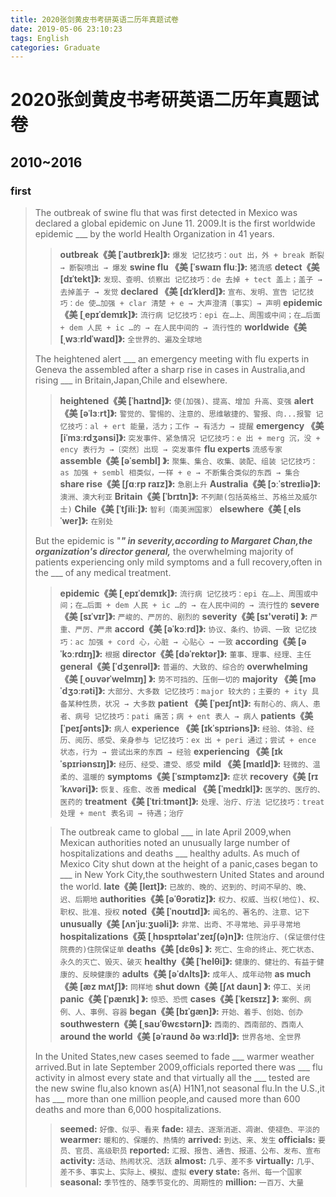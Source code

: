 ```yaml
---
title: 2020张剑黄皮书考研英语二历年真题试卷
date: 2019-05-06 23:10:23
tags: English
categories: Graduate
---
```



# 2020张剑黄皮书考研英语二历年真题试卷

## 2010~2016

###  first

> The outbreak of swine flu that was first detected in Mexico was declared a global epidemic on June 11. 2009.It is the first worldwide epidemic ___ by the world Health Organization in 41 years.
> > **outbreak《美 [ˈaʊtbreɪk]》:** `爆发 记忆技巧：out 出，外 + break 断裂 → 断裂喷出 → 爆发`
> > **swine flu 《美 [ˈswaɪn fluː]》:** `猪流感`
> > **detect《美 [dɪˈtekt]》:** `发现、查明、侦察出 记忆技巧：de 去掉 + tect 盖上；盖子 → 去掉盖子 → 发觉`
> > **declared 《美 [dɪˈklerd]》:** `宣布、发明、宣告 记忆技巧：de 使…加强 + clar 清楚 + e → 大声澄清〔事实〕→ 声明`
> > **epidemic《美 [ˌepɪˈdemɪk]》:** `流行病 记忆技巧：epi 在…上、周围或中间；在…后面 + dem 人民 + ic …的 → 在人民中间的 → 流行性的`
> > **worldwide《美 [ˌwɜːrldˈwaɪd]》:** `全世界的、遍及全球地`
> 
> The heightened alert ___ an emergency meeting with flu experts in Geneva the assembled after a sharp rise in cases in Australia,and rising ___ in Britain,Japan,Chile and elsewhere.
> > **heightened《美 [ˈhaɪtnd]》:** `使(加强)、提高、增加 升高、变强`
> > **alert《美 [əˈlɜːrt]》:** `警觉的、警惕的、注意的、思维敏捷的、警报、向...报警 记忆技巧：al + ert 能量，活力；工作 → 有活力 → 提醒`
> > **emergency 《美 [iˈmɜːrdʒənsi]》:** `突发事件、紧急情况 记忆技巧：e 出 + merg 沉，没 + ency 表行为 →〔突然〕出现 → 突发事件`
> > **flu experts** `流感专家`
> > **assemble《美 [əˈsembl] 》:** `聚集、集合、收集、装配、组装 记忆技巧：as 加强 + sembl 相类似，一样 + e → 不断集合类似的东西 → 集合`
> > **share rise《美 [ʃɑːrp raɪz]》:** `急剧上升`
> > **Australia《美 [ɔːˈstreɪliə]》:** `澳洲、澳大利亚`
> > **Britain《美 [ˈbrɪtn]》:** `不列颠(包括英格兰、苏格兰及威尔士)`
> > **Chile《美 [ˈtʃiliː]》:** `智利（南美洲国家）`
> > **elsewhere《美 [ˌelsˈwer]》:** `在别处`
> 
> But the epidemic is "___" in severity,according to Margaret Chan,the organization's director general,___ the overwhelming majority of patients experiencing only mild symptoms and a full recovery,often in the ___ of any medical treatment.
> > **epidemic《美 [ˌepɪˈdemɪk]》:** `流行病 记忆技巧：epi 在…上、周围或中间；在…后面 + dem 人民 + ic …的 → 在人民中间的 → 流行性的`
> > **severe《美 [sɪˈvɪr]》:** `严峻的、严厉的、剧烈的`
> > **severity《美 [sɪ'verəti] 》:** `严重、严厉、严肃`
> > **accord《美 [əˈkɔːrd]》:** `协议、条约、协调、一致 记忆技巧：ac 加强 + cord 心，心脏 → 心贴心 → 一致`
> > **according《美 [əˈkɔːrdɪŋ]》:** `根据`
> > **director《美 [dəˈrektər]》:** `董事、理事、经理、主任`
> > **general《美 [ˈdʒenrəl]》:** `普遍的、大致的、综合的`
> > **overwhelming 《美 [ˌoʊvərˈwelmɪŋ] 》:** `势不可挡的、压倒一切的`
> > **majority 《美 [məˈdʒɔːrəti]》:** `大部分、大多数 记忆技巧：major 较大的；主要的 + ity 具备某种性质，状况 → 大多数`
> > **patient 《美 [ˈpeɪʃnt]》:** `有耐心的、病人、患者、病号 记忆技巧：pati 痛苦；病 + ent 表人 → 病人`
> > **patients《美 [ˈpeɪʃənts]》:** `病人`
> > **experience 《美 [ɪkˈspɪriəns]》:** `经验、体验、经历、阅历、感受、亲身参与 记忆技巧：ex 出 + peri 通过；尝试 + ence 状态，行为 → 尝试出来的东西 → 经验`
> > **experiencing 《美 [ɪkˈspɪriənsɪŋ]》:** `经历、经受、遭受、感受`
> > **mild 《美 [maɪld]》:** `轻微的、温柔的、温暖的`
> > **symptoms《美 [ˈsɪmptəmz]》:** `症状`
> > **recovery《美 [rɪˈkʌvəri]》:** `恢复、痊愈、改善`
> > **medical 《美 [ˈmedɪkl]》:** `医学的、医疗的、医药的`
> > **treatment《美 [ˈtriːtmənt]》:** `处理、治疗、疗法 记忆技巧：treat 处理 + ment 表名词 → 待遇；治疗`
> 
> > The outbreak came to global ___ in late April 2009,when Mexican authorities noted an unusually large number of hospitalizations and deaths ___ healthy adults. As much of Mexico City shut down at the height of a panic,cases began to ___ in New York City,the southwestern United States and around the world.
> > **late《美 [leɪt]》:** `已故的、晚的、迟到的、时间不早的、晚、迟、后期地`
> > **authorities《美 [əˈθɔrətiz]》:** `权力、权威、当权(地位)、权、职权、批准、授权`
> > **noted《美 [ˈnoʊtɪd]》:** `闻名的、著名的、注意、记下`
> > **unusually《美 [ʌnˈjuːʒuəli]》:** `非常、出奇、不寻常地、异乎寻常地`
> > **hospitalizations《英 [ˌhɒspɪtəlaɪ'zeɪʃ(ə)n]》:** `住院治疗、(保证偿付住院费的)住院保证单`
> > **deaths《美 [dɛθs] 》:** `死亡、生命的终止、死亡状态、永久的灭亡、毁灭、破灭`
> > **healthy《美 [ˈhelθi]》:** `健康的、健壮的、有益于健康的、反映健康的`
> > **adults《美 [əˈdʌlts]》:** `成年人、成年动物`
> > **as much《美 [æz mʌtʃ]》:** `同样地`
> > **shut down《美 [ʃʌt daʊn] 》:** `停工、关闭`
> > **panic《美 [ˈpænɪk] 》:** `惊恐、恐慌`
> > **cases《美 [ˈkeɪsɪz] 》:** `案例、病例、人、事例、容器`
> > **began《美 [bɪˈɡæn]》:** `开始、着手、创始、创办`
> > **southwestern《美 [ˌsaʊˈθwɛstərn]》:** `西南的、西南部的、西南人`
> > **around the world《美 [əˈraʊnd ðə wɜːrld]》:** `世界各地、全世界`
> 
> In the United States,new cases seemed to fade ___ warmer weather arrived.But in late September 2009,officials reported there was ___ flu activity in almost every state and that virtually all the ___ tested are the new swine flu,also known as(A) H1N1,not seasonal flu.In the U.S.,it has ___ more than one million people,and caused more than 600 deaths and more than 6,000 hospitalizations.
> > **seemed:** `好像、似乎、看来`
> > **fade:** `褪去、逐渐消逝、凋谢、使褪色、平淡的`
> > **wearmer:** `暖和的、保暖的、热情的`
> > **arrived:** `到达、来、发生`
> > **officials:** `要员、官员、高级职员`
> > **reported:** `汇报、报告、通告、报道、公布、发布、宣布`
> > **activity:** `活动、热闹状况、活跃`
> > **almost:** `几乎、差不多`
> > **virtually:** `几乎、差不多、事实上、实际上、模拟、虚拟`
> > **every state:** `各州、每一个国家`
> > **seasonal:** `季节性的、随季节变化的、周期性的`
> > **million:** `一百万、大量`
> 
> 